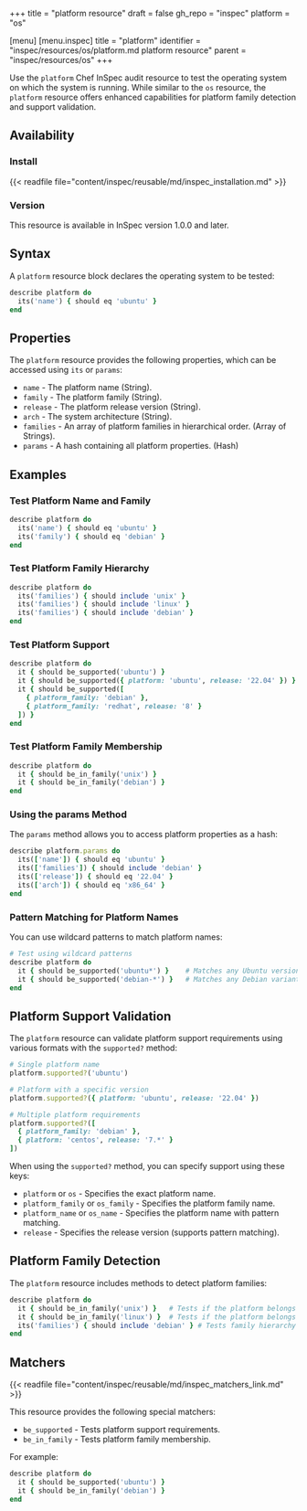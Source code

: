 +++
title = "platform resource"
draft = false
gh_repo = "inspec"
platform = "os"

[menu]
  [menu.inspec]
    title = "platform"
    identifier = "inspec/resources/os/platform.md platform resource"
    parent = "inspec/resources/os"
+++

Use the `platform` Chef InSpec audit resource to test the operating system on which the system is running. While similar to the `os` resource, the `platform` resource offers enhanced capabilities for platform family detection and support validation.

## Availability

### Install

{{< readfile file="content/inspec/reusable/md/inspec_installation.md" >}}

### Version

This resource is available in InSpec version 1.0.0 and later.

## Syntax

A `platform` resource block declares the operating system to be tested:

```ruby
describe platform do
  its('name') { should eq 'ubuntu' }
end
```

## Properties

The `platform` resource provides the following properties, which can be accessed using `its` or `params`:

- `name` - The platform name (String).
- `family` - The platform family (String).
- `release` - The platform release version (String).
- `arch` - The system architecture (String).
- `families` - An array of platform families in hierarchical order. (Array of Strings).
- `params` - A hash containing all platform properties. (Hash)

## Examples

### Test Platform Name and Family

```ruby
describe platform do
  its('name') { should eq 'ubuntu' }
  its('family') { should eq 'debian' }
end
```

### Test Platform Family Hierarchy

```ruby
describe platform do
  its('families') { should include 'unix' }
  its('families') { should include 'linux' }
  its('families') { should include 'debian' }
end
```

### Test Platform Support

```ruby
describe platform do
  it { should be_supported('ubuntu') }
  it { should be_supported({ platform: 'ubuntu', release: '22.04' }) }
  it { should be_supported([
    { platform_family: 'debian' },
    { platform_family: 'redhat', release: '8' }
  ]) }
end
```

### Test Platform Family Membership

```ruby
describe platform do
  it { should be_in_family('unix') }
  it { should be_in_family('debian') }
end
```

### Using the params Method

The `params` method allows you to access platform properties as a hash:

```ruby
describe platform.params do
  its(['name']) { should eq 'ubuntu' }
  its(['families']) { should include 'debian' }
  its(['release']) { should eq '22.04' }
  its(['arch']) { should eq 'x86_64' }
end
```

### Pattern Matching for Platform Names

You can use wildcard patterns to match platform names:

```ruby
# Test using wildcard patterns
describe platform do
  it { should be_supported('ubuntu*') }    # Matches any Ubuntu version
  it { should be_supported('debian-*') }   # Matches any Debian variant
end
```

## Platform Support Validation

The `platform` resource can validate platform support requirements using various formats with the `supported?` method:

```ruby
# Single platform name
platform.supported?('ubuntu')

# Platform with a specific version
platform.supported?({ platform: 'ubuntu', release: '22.04' })

# Multiple platform requirements
platform.supported?([
  { platform_family: 'debian' },
  { platform: 'centos', release: '7.*' }
])
```

When using the `supported?` method, you can specify support using these keys:

- `platform` or `os` - Specifies the exact platform name.
- `platform_family` or `os_family` - Specifies the platform family name.
- `platform_name` or `os_name` - Specifies the platform name with pattern matching.
- `release` - Specifies the release version (supports pattern matching).

## Platform Family Detection

The `platform` resource includes methods to detect platform families:

```ruby
describe platform do
  it { should be_in_family('unix') }   # Tests if the platform belongs to the unix family
  it { should be_in_family('linux') }  # Tests if the platform belongs to the linux family
  its('families') { should include 'debian' } # Tests family hierarchy
end
```

## Matchers

{{< readfile file="content/inspec/reusable/md/inspec_matchers_link.md" >}}

This resource provides the following special matchers:

- `be_supported` - Tests platform support requirements.
- `be_in_family` - Tests platform family membership.

For example:

```ruby
describe platform do
  it { should be_supported('ubuntu') }
  it { should be_in_family('debian') }
end
